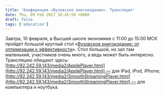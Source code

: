 ```yaml
---
title: 'Конференция «Вузовское книгоиздание». Трансляция'
date: Thu, 09 Feb 2017 18:45:58 +0000
draft: false
tags: ['education']
---
```


Завтра, 10 февраля, в Высшей школе экономике с 11:00 до 15:00 МСК пройдет большой круглый стол «[Вузовское книгоиздание: от оптимизации к эффективности](http://www.unkniga.ru/anonsy/6722-kr-stol-vuzovsloe-knigoizdanie-ot-optimizatsii-k-effektivnosti-anons.html)». Стол большой, но зал там маленький, участников очень много, а ведь может быть интересно. Трансляцию обещают здесь: [http://92.242.59.143/media2/ApplePlayer.html](http://92.242.59.143/media2/ApplePlayer.html) — для iPad, iPod, iPhone; [http://92.242.59.143/media2/SmoothStreamingPlayer.html](http://92.242.59.143/media2/SmoothStreamingPlayer.html) — для компьютера и ноутбука.